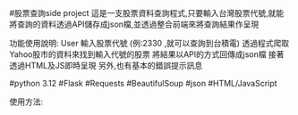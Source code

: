 #股票查詢side project
這是一支股票資料查詢程式,只要輸入台灣股票代號,就能將查詢的資料透過API儲存成json檔,並透過整合前端來將查詢結果作呈現

功能使用說明:
User 輸入股票代號 (例:2330 ,就可以查詢到台積電)
透過程式爬取Yahoo股市的資料來找到輸入代號的股票
將結果以API的方式回傳成json檔
接著透過HTML及JS即時呈現
另外,也有基本的錯誤提示訊息

#python 3.12
#Flask
#Requests
#BeautifulSoup
#json
#HTML/JavaScript

使用方法:


